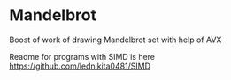 # Mandelbrot
Boost of work of drawing Mandelbrot set with help of AVX


Readme for programs with SIMD is here https://github.com/lednikita0481/SIMD

